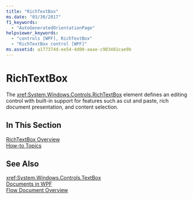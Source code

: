```yaml
---
title: "RichTextBox"
ms.date: "03/30/2017"
f1_keywords: 
  - "AutoGeneratedOrientationPage"
helpviewer_keywords: 
  - "controls [WPF], RichTextBox"
  - "RichTextBox control [WPF]"
ms.assetid: a177374d-ee54-4d00-aaae-c983481cae9b
---
```

# RichTextBox
The <xref:System.Windows.Controls.RichTextBox> element defines an editing control with built-in support for features such as cut and paste, rich document presentation, and content selection.  
  
## In This Section  
 [RichTextBox Overview](../../../../docs/framework/wpf/controls/richtextbox-overview.md)  
 [How-to Topics](../../../../docs/framework/wpf/controls/richtextbox-how-to-topics.md)  
  
## See Also  
 <xref:System.Windows.Controls.TextBox>  
 [Documents in WPF](../../../../docs/framework/wpf/advanced/documents-in-wpf.md)  
 [Flow Document Overview](../../../../docs/framework/wpf/advanced/flow-document-overview.md)
